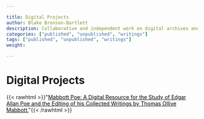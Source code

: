 ```yaml
---

title: Digital Projects
author: Blake Bronson-Bartlett
description: Collaborative and independent work on digital archives and text editing
categories: ["published", "unpublished", "writings"]
tags: ["published", "unpublished", "writings"]
weight:

---
```


# Digital Projects

{{< rawhtml >}}"<a style="color:black;" target="blank" href="https://mabbottpoe.org/">Mabbott Poe: A Digital Resource for the Study of Edgar Allan Poe and the Editing of his Collected Writings by Thomas Ollive Mabbott.</a>"{{< /rawhtml >}}
